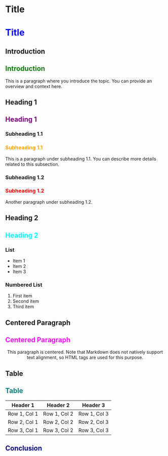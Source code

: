 <!-- This is a comment. Comments are not rendered in Markdown. -->

# Title
# <span style="color:blue;">Title</span>
## Introduction
## <span style="color:green;">Introduction</span>

This is a paragraph where you introduce the topic. You can provide an overview and context here.

## Heading 1
## <span style="color:purple;">Heading 1</span>


### Subheading 1.1
### <span style="color:orange;">Subheading 1.1</span>


This is a paragraph under subheading 1.1. You can describe more details related to this subsection.

### Subheading 1.2
### <span style="color:red;">Subheading 1.2</span>

Another paragraph under subheading 1.2. 

## Heading 2
## <span style="color:cyan;">Heading 2</span>

### List

- Item 1
- Item 2
- Item 3

### Numbered List

1. First item
2. Second item
3. Third item

## Centered Paragraph
## <span style="color:magenta;">Centered Paragraph</span>

<p align="center">This paragraph is centered. Note that Markdown does not natively support text alignment, so HTML tags are used for this purpose.</p>

## Table
## <span style="color:teal;">Table</span>


| Header 1 | Header 2 | Header 3 |
|----------|----------|----------|
| Row 1, Col 1 | Row 1, Col 2 | Row 1, Col 3 |
| Row 2, Col 1 | Row 2, Col 2 | Row 2, Col 3 |
| Row 3, Col 1 | Row 3, Col 2 | Row 3, Col 3 |
## <span style="color:navy;">Conclusion</span>


